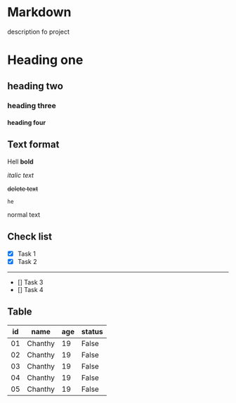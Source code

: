 # Markdown
description fo project
# Heading one
## heading two
### heading three
#### heading four


## Text format

Hell **bold**

*italic text*

~~delete text~~

```he```

normal text


## Check list
- [x] Task 1
- [x] Task 2
---
- []  Task 3
- []  Task 4

## Table
|id | name | age | status |
|---|------|-----|--------|
| 01 | Chanthy | 19 | False|
| 02 | Chanthy | 19 | False|
| 03 | Chanthy | 19 | False|
| 04 | Chanthy | 19 | False|
| 05 | Chanthy | 19 | False|
